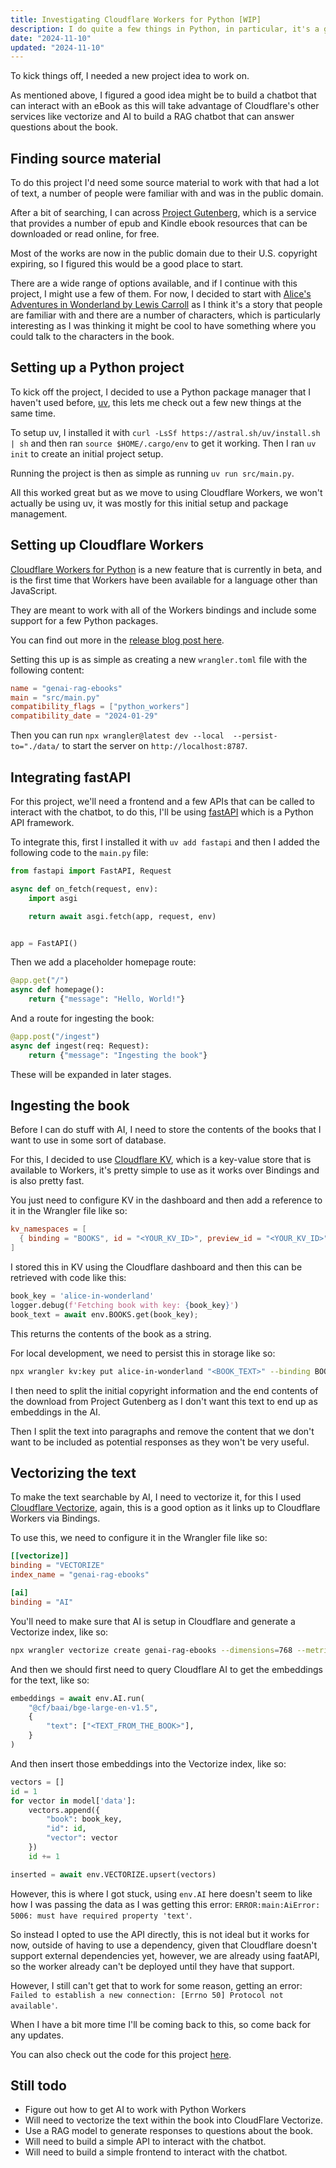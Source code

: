 ```yaml
---
title: Investigating Cloudflare Workers for Python [WIP]
description: I do quite a few things in Python, in particular, it's a great language for data projects. Recently Cloudflare added beta support for Python in their Workers platform, so I thought I'd investigate, but for that, I needed a cool project to work on, so not only is this a post about exploring the support for Python in Cloudflare Workers, but it's also about building a chatbot that can interact with eBooks, if Cloudflare Workers with Python actually works anyway...
date: "2024-11-10"
updated: "2024-11-10"
---
```


To kick things off, I needed a new project idea to work on.

As mentioned above, I figured a good idea might be to build a chatbot that can interact with an eBook as this will take advantage of Cloudflare's other services like vectorize and AI to build a RAG chatbot that can answer questions about the book.

## Finding source material

To do this project I'd need some source material to work with that had a lot of text, a number of people were familiar with and was in the public domain.

After a bit of searching, I can across [Project Gutenberg](https://gutenberg.org/), which is a service that provides a number of epub and Kindle ebook resources that can be downloaded or read online, for free.

Most of the works are now in the public domain due to their U.S. copyright expiring, so I figured this would be a good place to start.

There are a wide range of options available, and if I continue with this project, I might use a few of them. For now, I decided to start with [Alice's Adventures in Wonderland by Lewis Carroll](https://gutenberg.org/ebooks/11) as I think it's a story that people are familiar with and there are a number of characters, which is particularly interesting as I was thinking it might be cool to have something where you could talk to the characters in the book.

## Setting up a Python project

To kick off the project, I decided to use a Python package manager that I haven't used before, [uv](https://docs.astral.sh/uv/#getting-started), this lets me check out a few new things at the same time.

To setup uv, I installed it with `curl -LsSf https://astral.sh/uv/install.sh | sh` and then ran `source $HOME/.cargo/env` to get it working. Then I ran `uv init` to create an initial project setup.

Running the project is then as simple as running `uv run src/main.py`.

All this worked great but as we move to using Cloudflare Workers, we won't actually be using uv, it was mostly for this initial setup and package management.

## Setting up Cloudflare Workers

[Cloudflare Workers for Python](https://developers.cloudflare.com/workers/languages/python/) is a new feature that is currently in beta, and is the first time that Workers have been available for a language other than JavaScript.

They are meant to work with all of the Workers bindings and include some support for a few Python packages.

You can find out more in the [release blog post here](https://blog.cloudflare.com/python-workers/).

Setting this up is as simple as creating a new `wrangler.toml` file with the following content:

```toml
name = "genai-rag-ebooks"
main = "src/main.py"
compatibility_flags = ["python_workers"]
compatibility_date = "2024-01-29"
```

Then you can run `npx wrangler@latest dev --local  --persist-to="./data/` to start the server on `http://localhost:8787`.

## Integrating fastAPI

For this project, we'll need a frontend and a few APIs that can be called to interact with the chatbot, to do this, I'll be using [fastAPI](https://fastapi.tiangolo.com/) which is a Python API framework.

To integrate this, first I installed it with `uv add fastapi` and then I added the following code to the `main.py` file:

```python
from fastapi import FastAPI, Request

async def on_fetch(request, env):
    import asgi

    return await asgi.fetch(app, request, env)


app = FastAPI()
```

Then we add a placeholder homepage route:

```python
@app.get("/")
async def homepage():
    return {"message": "Hello, World!"}
```

And a route for ingesting the book:

```python
@app.post("/ingest")
async def ingest(req: Request):
    return {"message": "Ingesting the book"}
```

These will be expanded in later stages.

## Ingesting the book

Before I can do stuff with AI, I need to store the contents of the books that I want to use in some sort of database.

For this, I decided to use [Cloudflare KV](https://developers.cloudflare.com/kv/), which is a key-value store that is available to Workers, it's pretty simple to use as it works over Bindings and is also pretty fast.

You just need to configure KV in the dashboard and then add a reference to it in the Wrangler file like so:

```toml
kv_namespaces = [
  { binding = "BOOKS", id = "<YOUR_KV_ID>", preview_id = "<YOUR_KV_ID>" }
]
```

I stored this in KV using the Cloudflare dashboard and then this can be retrieved with code like this:

```python
book_key = 'alice-in-wonderland'
logger.debug(f'Fetching book with key: {book_key}')
book_text = await env.BOOKS.get(book_key);
```

This returns the contents of the book as a string.

For local development, we need to persist this in storage like so:

```bash
npx wrangler kv:key put alice-in-wonderland "<BOOK_TEXT>" --binding BOOKS --local --persist-to data --preview
```

I then need to split the initial copyright information and the end contents of the download from Project Gutenberg as I don't want this text to end up as embeddings in the AI.

Then I split the text into paragraphs and remove the content that we don't want to be included as potential responses as they won't be very useful.

## Vectorizing the text

To make the text searchable by AI, I need to vectorize it, for this I used [Cloudflare Vectorize](https://developers.cloudflare.com/vectorize/), again, this is a good option as it links up to Cloudflare Workers via Bindings.

To use this, we need to configure it in the Wrangler file like so:

```toml
[[vectorize]]
binding = "VECTORIZE"
index_name = "genai-rag-ebooks"

[ai]
binding = "AI"
```

You'll need to make sure that AI is setup in Cloudflare and generate a Vectorize index, like so:

```bash
npx wrangler vectorize create genai-rag-ebooks --dimensions=768 --metric=cosine
```

And then we should first need to query Cloudflare AI to get the embeddings for the text, like so:

```python
embeddings = await env.AI.run(
    "@cf/baai/bge-large-en-v1.5",
    {
        "text": ["<TEXT_FROM_THE_BOOK>"],
    }
)
```

And then insert those embeddings into the Vectorize index, like so:

```python
vectors = []
id = 1
for vector in model['data']:
    vectors.append({
        "book": book_key,
        "id": id,
        "vector": vector
    })
    id += 1

inserted = await env.VECTORIZE.upsert(vectors)
```

However, this is where I got stuck, using `env.AI` here doesn't seem to like how I was passing the data as I was getting this error: `ERROR:main:AiError: 5006: must have required property 'text'`.

So instead I opted to use the API directly, this is not ideal but it works for now, outside of having to use a dependency, given that Cloudflare doesn't support external dependencies yet, however, we are already using faatAPI, so the worker already can't be deployed until they have that support.

However, I still can't get that to work for some reason, getting an error: `Failed to establish a new connection: [Errno 50] Protocol not available'`.

When I have a bit more time I'll be coming back to this, so come back for any updates.

You can also check out the code for this project [here](https://github.com/nicholasgriffintn/genai-rag-ebooks).

## Still todo

- Figure out how to get AI to work with Python Workers
- Will need to vectorize the text within the book into CloudFlare Vectorize.
- Use a RAG model to generate responses to questions about the book.
- Will need to build a simple API to interact with the chatbot.
- Will need to build a simple frontend to interact with the chatbot.
